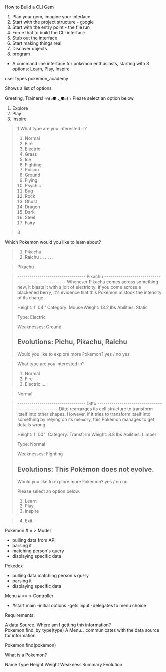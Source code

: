How to Build a CLI Gem

1. Plan your gem, imagine your interface
2. Start with the project structure - google
3. Start with the entry point - the file run
4. Force that to build the CLI interface
5. Stub out the interface
6. Start making things real
7. Discover objects
8. program

- A command line interface for pokemon enthusiasts, starting with 3 options: Learn, Play, Inspire

user types pokemon_academy

Shows a list of options

Greeting, Trainers! ϞϞ(๑⚈ ․̫ ⚈๑)∩
Please select an option below.

1. Explore
2. Play
3. Inspire

> 1
> What type are you interested in?
>1. Normal
>2. Fire
>3. Electric
>4. Grass
>5. Ice
>6. Fighting
>7. Poison
>8. Ground
>9. Flying
>10. Psychic
>11. Bug
>12. Rock
>13. Ghost
>14. Dragon
>15. Dark
>16. Steel
>17. Fairy

> 3

Which Pokemon would you like to learn about?

>1. Pikachu
>2. Raichu
...
...
..

> Pikachu

>----------------------------------  Pikachu ----------------------------------------------------
> Whenever Pikachu comes across something new, it blasts it with a jolt of electricity. If you come across a blackened berry, it's evidence that this Pokémon mistook the intensity of its charge.
>
>Height: 1' 04''    Category: Mouse
>Weight: 13.2 lbs   Abilities: Static
>
>Type: Electric
>
>Weaknesses: Ground
>
>Evolutions: Pichu, Pikachu, Raichu
>---------------------------------------------------------------------------------------------
>
> Would you like to explore more Pokemon? yes / no
> yes

> What type are you interested in?
>1. Normal
>2. Fire
>3. Electric
....

> Normal

>----------------------------------  Ditto ----------------------------------------------------
> Ditto rearranges its cell structure to transform itself into other shapes. However, if it tries to transform itself into something by relying on its memory, this Pokémon manages to get details wrong.
>
>Height: 1' 00"'    Category: Transform
>Weight: 8.8 lbs   Abilities: Limber
>
>Type: Normal
>
>Weaknesses: Fighting
>
>Evolutions: This Pokémon does not evolve.
>---------------------------------------------------------------------------------------------
> Would you like to explore more Pokemon? yes / no
> no
>
>Please select an option below.
>
>1. Learn
>2. Play
>3. Inspire

>4. Exit

Pokemon # = > Model
 - pulling data from API
 - parsing it
 - matching person's query
 - displaying specific data

Pokedex
 - pulling data matching person's query
 - parsing it 
 - displaying specific data

 Menu # == > Controller
 - #start
    main
        -initial options
        -gets input
        -delegates to menu choice

Requirements:

A data Source. Where am I getting this information?
Pokemon.find_by_type(type)
A Menu...
    communicates with the data source for information

Pokemon.find(pokemon)


What is a Pokemon?

Name
Type
Height
Weight
Weakness
Summary
Evolution